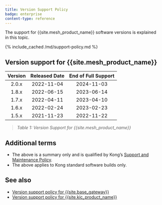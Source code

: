 ```yaml
---
title: Version Support Policy
badge: enterprise
content-type: reference
---
```


The support for {{site.mesh_product_name}} software versions is explained in this topic.

{% include_cached /md/support-policy.md %}

## Version support for {{site.mesh_product_name}}

| Version  | Released Date | End of Full Support |
|:--------:|:-------------:|:-------------------:|
|  2.0.x   |  2022-11-04   |     2024-11-03      |
|  1.8.x   |  2022-06-15   |     2023-06-14      |
|  1.7.x   |  2022-04-11   |     2023-04-10      |
|  1.6.x   |  2022-02-24   |     2023-02-23      |
|  1.5.x   |  2021-11-23   |     2022-11-22      |

> *Table 1: Version Support for {{site.mesh_product_name}}*

## Additional terms
- The above is a summary only and is qualified by Kong’s [Support and Maintenance Policy](https://konghq.com/supportandmaintenancepolicy).
- The above applies to Kong standard software builds only.

## See also

* [Version support policy for {{site.base_gateway}}](/gateway/latest/support-policy)
* [Version support policy for {{site.kic_product_name}}](/kubernetes-ingress-controller/latest/support-policy)
